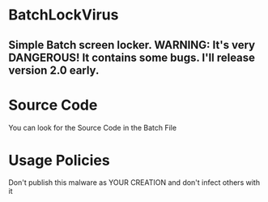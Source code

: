 # BatchLockVirus
Simple Batch screen locker. WARNING: It's very DANGEROUS! It contains some bugs. I'll release version 2.0 early.
----------------------------------------------------------------------------------------------------------------------------------------------------------------------------------
# Source Code
You can look for the Source Code in the Batch File
# Usage Policies
Don't publish this malware as YOUR CREATION and don't infect others with it

